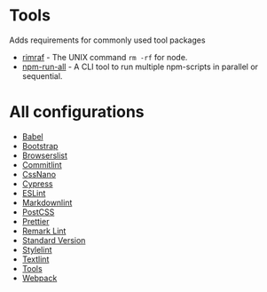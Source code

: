 # Tools

Adds requirements for commonly used tool packages

- [rimraf](https://www.npmjs.com/package/rimraf) - The UNIX command `rm -rf` for node.
- [npm-run-all](https://www.npmjs.com/package/npm-run-all) - A CLI tool to run multiple npm-scripts in parallel or sequential.

# All configurations

- [Babel](/davidsneighbour/configurations/tree/main/packages/babel-config)
- [Bootstrap](/davidsneighbour/configurations/tree/main/packages/bootstrap-config)
- [Browserslist](/davidsneighbour/configurations/tree/main/packages/browserslist-config)
- [Commitlint](/davidsneighbour/configurations/tree/main/packages/commitlint-config)
- [CssNano](/davidsneighbour/configurations/tree/main/packages/cssnano-config)
- [Cypress](/davidsneighbour/configurations/tree/main/packages/cypress-config)
- [ESLint](/davidsneighbour/configurations/tree/main/packages/eslint-config)
- [Markdownlint](/davidsneighbour/configurations/tree/main/packages/markdownlint-config)
- [PostCSS](/davidsneighbour/configurations/tree/main/packages/postcss-config)
- [Prettier](/davidsneighbour/configurations/tree/main/packages/prettier-config)
- [Remark Lint](/davidsneighbour/configurations/tree/main/packages/remark-config)
- [Standard Version](/davidsneighbour/configurations/tree/main/packages/standard-version-config)
- [Stylelint](/davidsneighbour/configurations/tree/main/packages/stylelint-config)
- [Textlint](/davidsneighbour/configurations/tree/main/packages/textlint-config)
- [Tools](/davidsneighbour/configurations/tree/main/packages/tools)
- [Webpack](/davidsneighbour/configurations/tree/main/packages/webpack-config)
